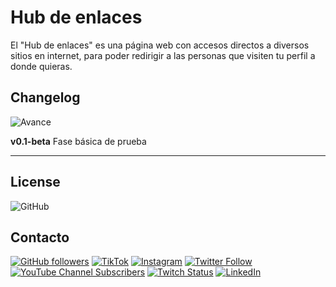 # Hub de enlaces

El "Hub de enlaces" es una página web con accesos directos a diversos sitios en internet, para poder redirigir a las personas que visiten tu perfil a donde quieras.

## Changelog

![Avance](https://img.shields.io/badge/Avance-5%25-brightgreen?style=flat-square)

**v0.1-beta**
Fase básica de prueba

___

## License

![GitHub](https://img.shields.io/github/license/JAfricanoT/hub?style=flat-square)

## Contacto

[![GitHub followers](https://img.shields.io/github/followers/JAfricanoT?color=333&label=GitHub&logo=GitHub&logoColor=fff&style=flat-square)](https://github.com/JAfricanoT)
[![TikTok](https://img.shields.io/badge/TikTok-follow-FE2C55?logo=TikTok&logoColor=fff&style=flat-square)](https://www.tiktok.com/@jafricanot)
[![Instagram](https://img.shields.io/badge/LinkedIn-follow-e1306c?logo=Instagram&logoColor=fff&style=flat-square)](https://www.instagram.com/jafricanot/)
[![Twitter Follow](https://img.shields.io/twitter/follow/JAfricanoT?color=1da1f2&label=Twitter&logo=Twitter&logoColor=fff&style=flat-square)](https://twitter.com/JAfricanoT)
[![YouTube Channel Subscribers](https://img.shields.io/youtube/channel/subscribers/UCwxL7Wg7yyiT-vOmkILVPBQ?color=ff0000&label=Youtube&logo=Youtube&logoColor=fff&style=flat-square)](https://www.youtube.com/channel/UCwxL7Wg7yyiT-vOmkILVPBQ)
[![Twitch Status](https://img.shields.io/twitch/status/JAfricanot?color=9146ff&label=Twitch&logo=Twitch&logoColor=fff&style=flat-square)](https://www.twitch.tv/JAfricanot)
[![LinkedIn](https://img.shields.io/badge/LinkedIn-available-0e76a8?logo=LinkedIn&logoColor=fff&style=flat-square)](https://www.linkedin.com/in/jafricanot/)